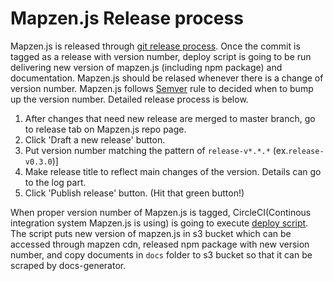 Mapzen.js Release process
====

Mapzen.js is released through [git release process](https://github.com/blog/1547-release-your-software). Once the commit is tagged as a release with version number, deploy script is going to be run delivering new version of mapzen.js (including npm package) and documentation. Mapzen.js should be relased whenever there is a change of version number. Mapzen.js follows [Semver](http://semver.org/) rule to decided when to bump up the version number. Detailed release process is below.


1. After changes that need new release are merged to master branch, go to release tab on Mapzen.js repo page.
2. Click 'Draft a new release' button.
3. Put version number matching the pattern of `release-v*.*.*` (ex.`release-v0.3.0`)]
4. Make release title to reflect main changes of the version. Details can go to the log part.
5. Click 'Publish release' button. (Hit that green button!)

When proper version number of Mapzen.js is tagged, CircleCI(Continous integration system Mapzen.js is using) is going to execute [deploy script](https://github.com/mapzen/mapzen.js/blob/master/deploy.sh). The script puts new version of mapzen.js in s3 bucket which can be accessed through mapzen cdn, released npm package with new version number, and copy documents in `docs` folder to s3 bucket so that it can be scraped by docs-generator.

